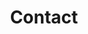 ---
title: Contact

# Listing view
view: community/custom_card

# Optional header image (relative to `assets/media/` folder).
banner:
  caption: ''
  image: 'contact.jpg'
---